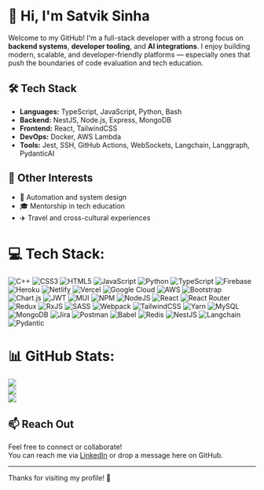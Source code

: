 # 👋 Hi, I'm Satvik Sinha

Welcome to my GitHub! I'm a full-stack developer with a strong focus on **backend systems**, **developer tooling**, and **AI integrations**. I enjoy building modern, scalable, and developer-friendly platforms — especially ones that push the boundaries of code evaluation and tech education.

## 🛠️ Tech Stack

- **Languages:** TypeScript, JavaScript, Python, Bash  
- **Backend:** NestJS, Node.js, Express, MongoDB  
- **Frontend:** React, TailwindCSS  
- **DevOps:** Docker, AWS Lambda  
- **Tools:** Jest, SSH, GitHub Actions, WebSockets, Langchain, Langgraph, PydanticAI

## 🧩 Other Interests

- 🤖 Automation and system design
- 🎓 Mentorship in tech education
- ✈️ Travel and cross-cultural experiences

# 💻 Tech Stack:
![C++](https://img.shields.io/badge/c++-%2300599C.svg?style=for-the-badge&logo=c%2B%2B&logoColor=white) ![CSS3](https://img.shields.io/badge/css3-%231572B6.svg?style=for-the-badge&logo=css3&logoColor=white) ![HTML5](https://img.shields.io/badge/html5-%23E34F26.svg?style=for-the-badge&logo=html5&logoColor=white) ![JavaScript](https://img.shields.io/badge/javascript-%23323330.svg?style=for-the-badge&logo=javascript&logoColor=%23F7DF1E) ![Python](https://img.shields.io/badge/python-3670A0?style=for-the-badge&logo=python&logoColor=ffdd54) ![TypeScript](https://img.shields.io/badge/typescript-%23007ACC.svg?style=for-the-badge&logo=typescript&logoColor=white) ![Firebase](https://img.shields.io/badge/firebase-%23039BE5.svg?style=for-the-badge&logo=firebase) ![Heroku](https://img.shields.io/badge/heroku-%23430098.svg?style=for-the-badge&logo=heroku&logoColor=white) ![Netlify](https://img.shields.io/badge/netlify-%23000000.svg?style=for-the-badge&logo=netlify&logoColor=#00C7B7) ![Vercel](https://img.shields.io/badge/vercel-%23000000.svg?style=for-the-badge&logo=vercel&logoColor=white) ![Google Cloud](https://img.shields.io/badge/Google%20Cloud-%234285F4.svg?style=for-the-badge&logo=google-cloud&logoColor=white) ![AWS](https://img.shields.io/badge/AWS-%23FF9900.svg?style=for-the-badge&logo=amazon-aws&logoColor=white) ![Bootstrap](https://img.shields.io/badge/bootstrap-%23563D7C.svg?style=for-the-badge&logo=bootstrap&logoColor=white) ![Chart.js](https://img.shields.io/badge/chart.js-F5788D.svg?style=for-the-badge&logo=chart.js&logoColor=white) ![JWT](https://img.shields.io/badge/JWT-black?style=for-the-badge&logo=JSON%20web%20tokens) ![MUI](https://img.shields.io/badge/MUI-%230081CB.svg?style=for-the-badge&logo=material-ui&logoColor=white) ![NPM](https://img.shields.io/badge/NPM-%23000000.svg?style=for-the-badge&logo=npm&logoColor=white) ![NodeJS](https://img.shields.io/badge/node.js-6DA55F?style=for-the-badge&logo=node.js&logoColor=white) ![React](https://img.shields.io/badge/react-%2320232a.svg?style=for-the-badge&logo=react&logoColor=%2361DAFB) ![React Router](https://img.shields.io/badge/React_Router-CA4245?style=for-the-badge&logo=react-router&logoColor=white) ![Redux](https://img.shields.io/badge/redux-%23593d88.svg?style=for-the-badge&logo=redux&logoColor=white) ![RxJS](https://img.shields.io/badge/rxjs-%23B7178C.svg?style=for-the-badge&logo=reactivex&logoColor=white) ![SASS](https://img.shields.io/badge/SASS-hotpink.svg?style=for-the-badge&logo=SASS&logoColor=white) ![Webpack](https://img.shields.io/badge/webpack-%238DD6F9.svg?style=for-the-badge&logo=webpack&logoColor=black) ![TailwindCSS](https://img.shields.io/badge/tailwindcss-%2338B2AC.svg?style=for-the-badge&logo=tailwind-css&logoColor=white) ![Yarn](https://img.shields.io/badge/yarn-%232C8EBB.svg?style=for-the-badge&logo=yarn&logoColor=white) ![MySQL](https://img.shields.io/badge/mysql-%2300f.svg?style=for-the-badge&logo=mysql&logoColor=white) ![MongoDB](https://img.shields.io/badge/MongoDB-%234ea94b.svg?style=for-the-badge&logo=mongodb&logoColor=white) ![Jira](https://img.shields.io/badge/jira-%230A0FFF.svg?style=for-the-badge&logo=jira&logoColor=white) ![Postman](https://img.shields.io/badge/Postman-FF6C37?style=for-the-badge&logo=postman&logoColor=white) ![Babel](https://img.shields.io/badge/Babel-F9DC3e?style=for-the-badge&logo=babel&logoColor=black) ![Redis](https://img.shields.io/badge/Redis-DC382D?style=for-the-badge&logo=redis&logoColor=white) ![NestJS](https://img.shields.io/badge/-NestJs-ea2845?style=for-the-badge&logo=nestjs&logoColor=white) ![Langchain](https://img.shields.io/badge/LangChain-ffffff?style=for-the-badge&logo=langchain&logoColor=green) ![Pydantic](https://img.shields.io/badge/pydantic-%5E1.10.1-orange?style=for-the-badge)


# 📊 GitHub Stats:
![](https://github-readme-stats.vercel.app/api?username=satviksinha&theme=dark&hide_border=false&include_all_commits=false&count_private=false)<br/>
![](https://github-readme-streak-stats.herokuapp.com/?user=satviksinha&theme=dark&hide_border=false)<br/>
![](https://github-readme-stats.vercel.app/api/top-langs/?username=satviksinha&theme=dark&hide_border=false&include_all_commits=false&count_private=false&layout=compact)

## 📫 Reach Out

Feel free to connect or collaborate!  
You can reach me via [LinkedIn](https://www.linkedin.com/in/satviksinha) or drop a message here on GitHub.

---

Thanks for visiting my profile! 🚀
